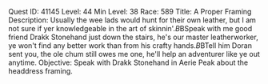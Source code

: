 Quest ID: 41145
Level: 44
Min Level: 38
Race: 589
Title: A Proper Framing
Description: Usually the wee lads would hunt for their own leather, but I am not sure if yer knowledgeable in the art of skinnin'.$B$BSpeak with me good friend Drakk Stonehand just down the stairs, he's our master leatherworker, ye won't find any better work than from his crafty hands.$B$BTell him Doran sent you, the ole chum still owes me one, he'll help an adventurer like ye out anytime.
Objective: Speak with Drakk Stonehand in Aerie Peak about the headdress framing.
